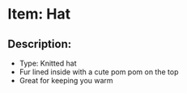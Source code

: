 # Item: Hat

## Description: 
* Type: Knitted hat
* Fur lined inside with a cute pom pom on the top
* Great for keeping you warm 